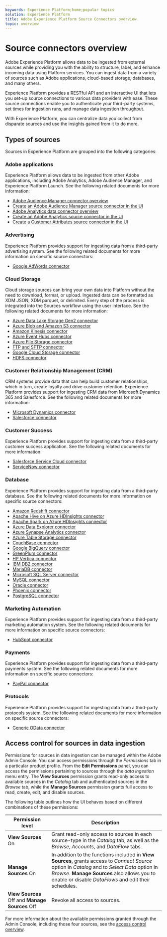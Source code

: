 ```yaml
---
keywords: Experience Platform;home;popular topics
solution: Experience Platform
title: Adobe Experience Platform Source Connectors overview
topic: overview
---
```


# Source connectors overview

Adobe Experience Platform allows data to be ingested from external sources while providing you with the ability to structure, label, and enhance incoming data using Platform services. You can ingest data from a variety of sources such as Adobe applications, cloud-based storage, databases, and many others.

Experience Platform provides a RESTful API and an interactive UI that lets you set-up source connections to various data providers with ease. These source connections enable you to authenticate your third-party systems, set times for ingestion runs, and manage data ingestion throughput.

With Experience Platform, you can centralize data you collect from disparate sources and use the insights gained from it to do more.

## Types of sources

Sources in Experience Platform are grouped into the following categories:

### Adobe applications

Experience Platform allows data to be ingested from other Adobe applications, including Adobe Analytics, Adobe Audience Manager, and Experience Platform Launch. See the following related documents for more information:

- [Adobe Audience Manager connector overview](connectors/adobe-applications/audience-manager.md)
- [Create an Adobe Audience Manager source connector in the UI](./tutorials/ui/create/adobe-applications/audience-manager.md)
- [Adobe Analytics data connector overview](connectors/adobe-applications/analytics.md)
- [Create an Adobe Analytics source connector in the UI](./tutorials/ui/create/adobe-applications/analytics.md)
- [Create a Customer Attributes source connector in the UI](./tutorials/ui/create/adobe-applications/customer-attributes.md)

### Advertising

Experience Platform provides support for ingesting data from a third-party advertising system. See the following related documents for more information on specific source connectors:

- [Google AdWords connector](connectors/advertising/ads.md)

### Cloud Storage

Cloud storage sources can bring your own data into Platform without the need to download, format, or upload. Ingested data can be formatted as XDM JSON, XDM parquet, or delimited. Every step of the process is integrated into the Sources workflow using the user interface. See the following related documents for more information:

- [Azure Data Lake Storage Gen2 connector](connectors/cloud-storage/adls-gen2.md)
- [Azure Blob and Amazon S3 connector](connectors/cloud-storage/blob-s3.md)
- [Amazon Kinesis connector](connectors/cloud-storage/kinesis.md)
- [Azure Event Hubs connector](connectors/cloud-storage/eventhub.md)
- [Azure File Storage connector](connectors/cloud-storage/azure-file-storage.md)
- [FTP and SFTP connector](connectors/cloud-storage/ftp-sftp.md)
- [Google Cloud Storage connector](connectors/cloud-storage/google-cloud-storage.md)
- [HDFS connector](connectors/cloud-storage/hdfs.md)

### Customer Relationship Management (CRM)

CRM systems provide data that can help build customer relationships, which in turn, create loyalty and drive customer retention. Experience Platform provides support for ingesting CRM data from Microsoft Dynamics 365 and Salesforce. See the following related documents for more information:

- [Microsoft Dynamics connector](connectors/crm/ms-dynamics.md)
- [Salesforce connector](connectors/crm/salesforce.md)

### Customer Success

Experience Platform provides support for ingesting data from a third-party customer success application. See the following related documents for more information:

- [Salesforce Service Cloud connector](connectors/customer-success/salesforce-service-cloud.md)
- [ServiceNow connector](connectors/customer-success/servicenow.md)

### Database

Experience Platform provides support for ingesting data from a third-party database. See the following related documents for more information on specific source connectors:

- [Amazon Redshift connector](connectors/databases/redshift.md)
- [Apache Hive on Azure HDInsights connector](connectors/databases/hive.md)
- [Apache Spark on Azure HDInsights connector](connectors/databases/spark.md)
- [Azure Data Explorer connector](connectors/databases/data-explorer.md)
- [Azure Synapse Analytics connector](connectors/databases/synapse-analytics.md)
- [Azure Table Storage connector](connectors/databases/ats.md)
- [CouchBase connector](connectors/databases/couchbase.md)
- [Google BigQuery connector](connectors/databases/bigquery.md)
- [GreenPlum connector](connectors/databases/greenplum.md)
- [HP Vertica connector](connectors/databases/hp-vertica.md)
- [IBM DB2 connector](connectors/databases/ibm-db2.md)
- [MariaDB connector](connectors/databases/mariadb.md)
- [Microsoft SQL Server connector](connectors/databases/sql-server.md)
- [MySQL connector](connectors/databases/mysql.md)
- [Oracle connector](connectors/databases/oracle.md)
- [Phoenix connector](connectors/databases/phoenix.md)
- [PostgreSQL connector](connectors/databases/postgres.md)

### Marketing Automation

Experience Platform provides support for ingesting data from a third-party marketing automation system. See the following related documents for more information on specific source connectors:

- [HubSpot connector](connectors/marketing-automation/hubspot.md)

### Payments

Experience Platform provides support for ingesting data from a third-party payments system. See the following related documents for more information on specific source connectors:

- [PayPal connector](connectors/payments/paypal.md)

### Protocols

Experience Platform provides support for ingesting data from a third-party protocols system. See the following related documents for more information on specific source connectors:

- [Generic OData connector](connectors/protocols/odata.md)

## Access control for sources in data ingestion

Permissions for sources in data ingestion can be managed within the Adobe Admin Console. You can access permissions through the *Permissions* tab in a particular product profile. From the **Edit Permissions** panel, you can access the permissions pertaining to sources through the *data ingestion* menu entry. The **View Sources** permission grants read-only access to available sources in the *Catalog* tab and authenticated sources in the *Browse* tab, while the **Manage Sources** permission grants full access to read, create, edit, and disable sources.

The following table outlines how the UI behaves based on different combinations of these permissions:

| Permission level | Description |
| ---- | ----|
| **View Sources** On | Grant read-only access to sources in each source-type in the *Catalog* tab, as well as the *Browse*, *Accounts*, and *DataFlow* tabs. |
| **Manage Sources** On | In addition to the functions included in **View Sources**, grants access to *Connect Source* option in *Catalog* and to *Select Data* option in *Browse*. **Manage Sources** also allows you to enable or disable *DataFlows* and edit their schedules. |
| **View Sources** Off and **Manage Sources** Off | Revoke all access to sources. |

For more information about the available permissions granted through the Admin Console, including those four sources, see the [access control overview](../access-control/home.md).
